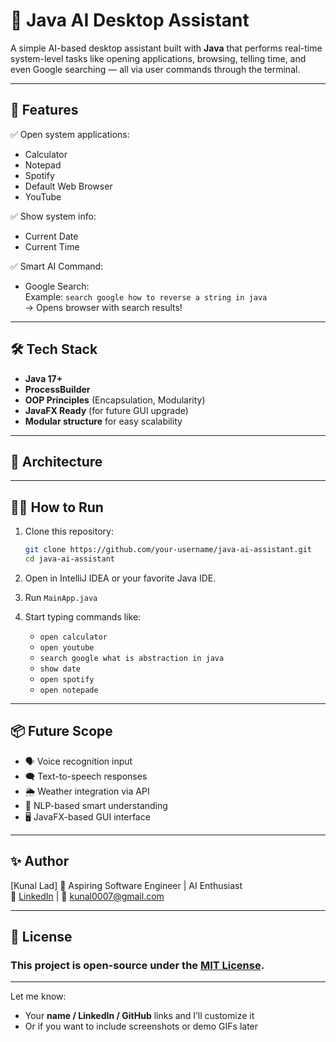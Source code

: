 # 🤖 Java AI Desktop Assistant

A simple AI-based desktop assistant built with **Java** that performs real-time system-level tasks like opening applications, browsing, telling time, and even Google searching — all via user commands through the terminal.

---

## 🚀 Features

✅ Open system applications:
- Calculator
- Notepad
- Spotify
- Default Web Browser
- YouTube

✅ Show system info:
- Current Date
- Current Time

✅ Smart AI Command:
- Google Search:  
  Example: `search google how to reverse a string in java`  
  → Opens browser with search results!

---

## 🛠️ Tech Stack

- **Java 17+**
- **ProcessBuilder**
- **OOP Principles** (Encapsulation, Modularity)
- **JavaFX Ready** (for future GUI upgrade)
- **Modular structure** for easy scalability

---

## 🧠 Architecture


---

## 🧑‍💻 How to Run

1. Clone this repository:
   ```bash
   git clone https://github.com/your-username/java-ai-assistant.git
   cd java-ai-assistant

2. Open in IntelliJ IDEA or your favorite Java IDE.
3. Run `MainApp.java`
4. Start typing commands like:
   
    - `open calculator`
    - `open youtube`
    - `search google what is abstraction in java`
    - `show date`
    - `open spotify`
    - `open notepade`

---

## 📦 Future Scope

- 🗣️ Voice recognition input
- 🗨️ Text-to-speech responses
- 🌦️ Weather integration via API
- 🧠 NLP-based smart understanding
- 🖥️ JavaFX-based GUI interface

---

## ✨ Author
[Kunal Lad]
💼 Aspiring Software Engineer | AI Enthusiast   
🔗 [LinkedIn](https://www.linkedin.com/in/kunallad0007/) | 📧 kunal0007@gmail.com

---

## 📜 License
### This project is open-source under the [MIT License](https://opensource.org/license/mit).


---

Let me know:
- Your **name / LinkedIn / GitHub** links and I’ll customize it
- Or if you want to include screenshots or demo GIFs later






